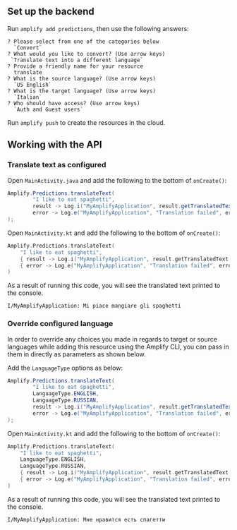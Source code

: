 ## Set up the backend

Run `amplify add predictions`, then use the following answers:

```console
? Please select from one of the categories below
  `Convert`
? What would you like to convert? (Use arrow keys)
 `Translate text into a different language`
? Provide a friendly name for your resource
  translate
? What is the source language? (Use arrow keys)
  `US English`
? What is the target language? (Use arrow keys)
  `Italian`
? Who should have access? (Use arrow keys)
  `Auth and Guest users`
```

Run `amplify push` to create the resources in the cloud.

## Working with the API

### Translate text as configured

<amplify-block-switcher>
<amplify-block name="Java">

Open `MainActivity.java` and add the following to the bottom of `onCreate()`:

```java
Amplify.Predictions.translateText(
        "I like to eat spaghetti",
        result -> Log.i("MyAmplifyApplication", result.getTranslatedText()),
        error -> Log.e("MyAmplifyApplication", "Translation failed", error)
);
```

</amplify-block>
<amplify-block name="Kotlin">

Open `MainActivity.kt` and add the following to the bottom of `onCreate()`:

```kotlin
Amplify.Predictions.translateText(
    "I like to eat spaghetti",
    { result -> Log.i("MyAmplifyApplication", result.getTranslatedText()) },
    { error -> Log.e("MyAmplifyApplication", "Translation failed", error) }
)
```

</amplify-block>
</amplify-block-switcher>

As a result of running this code, you will see the translated text printed to the console.

```console
I/MyAmplifyApplication: Mi piace mangiare gli spaghetti
```

### Override configured language

In order to override any choices you made in regards to target or source languages while adding this resource using the Amplify CLI, you can pass in them in directly as parameters as shown below.

Add the `LanguageType` options as below:

<amplify-block-switcher>
<amplify-block name="Java">

```java
Amplify.Predictions.translateText(
        "I like to eat spaghetti",
        LanguageType.ENGLISH,
        LanguageType.RUSSIAN,
        result -> Log.i("MyAmplifyApplication", result.getTranslatedText()),
        error -> Log.e("MyAmplifyApplication", "Translation failed", error)
);
```

</amplify-block>
<amplify-block name="Kotlin">

Open `MainActivity.kt` and add the following to the bottom of `onCreate()`:

```kotlin
Amplify.Predictions.translateText(
    "I like to eat spaghetti",
    LanguageType.ENGLISH,
    LanguageType.RUSSIAN,
    { result -> Log.i("MyAmplifyApplication", result.getTranslatedText()) },
    { error -> Log.e("MyAmplifyApplication", "Translation failed", error) }
)
```

</amplify-block>
</amplify-block-switcher>

As a result of running this code, you will see the translated text printed to the console.

```console
I/MyAmplifyApplication: Мне нравится есть спагетти
```
